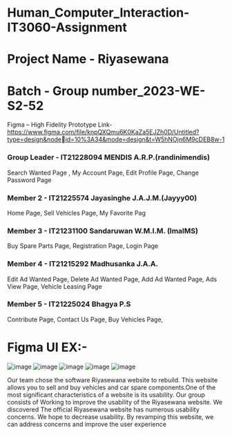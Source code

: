 # Human_Computer_Interaction-IT3060-Assignment
# Project Name - Riyasewana
# Batch - Group number_2023-WE-S2-52
 Figma –  High Fidelity Prototype Link- https://www.figma.com/file/knpQXQmu6K0KaZa5EJZh0D/Untitled?type=design&nodeid=10%3A34&mode=design&t=W5hNOjn6M9cDEB8w-1
### Group Leader - IT21228094 MENDIS A.R.P.(randinimendis)
 Search Wanted Page ,
 My Account Page,
 Edit Profile Page,
 Change Password Page
### Member 2 - IT21225574 Jayasinghe J.A.J.M.(Jayyy00)
 Home Page, 
 Sell Vehicles Page,
 My Favorite Pag
### Member 3 - IT21231100 Sandaruwan W.M.I.M. (ImalMS)
 Buy Spare Parts Page,
 Registration Page,
 Login Page
### Member 4 - IT21215292  Madhusanka J.A.A.
 Edit Ad Wanted Page,
 Delete Ad Wanted Page,
 Add Ad Wanted Page,
 Ads View Page,
 Vehicle Leasing Page
### Member 5 - IT21225024  Bhagya P.S
 Contribute Page, 
 Contact Us Page,
 Buy Vehicles Page,
# Figma UI EX:-
![image](https://github.com/randinimendis/Human_Computer_Interaction-IT3060-Assignment/assets/99355199/101fce11-ed4d-43be-a3a9-b748cd839e5e)
![image](https://github.com/randinimendis/Human_Computer_Interaction-IT3060-Assignment/assets/99355199/4b9fbd89-e213-46d9-82df-146c3130a164)
![image](https://github.com/randinimendis/Human_Computer_Interaction-IT3060-Assignment/assets/99355199/b9202e14-8ab6-4607-b9fe-762feab7f4e0)
![image](https://github.com/randinimendis/Human_Computer_Interaction-IT3060-Assignment/assets/99355199/fa2b8d76-90af-4633-b68d-fc205a928837)
![image](https://github.com/randinimendis/Human_Computer_Interaction-IT3060-Assignment/assets/99355199/c89de5c7-4011-4c18-b101-9cadfa01089b)





Our team chose the software Riyasewana website to rebuild. This website allows you 
to sell and buy vehicles and car spare components.One of the most significant 
characteristics of a website is its usability. Our group consists of Working to improve 
the usability of the Riyasewana website. We discovered The official Riyasewana 
website has numerous usability concerns. We hope to decrease usability. By 
revamping this website, we can address concerns and improve the user experience

